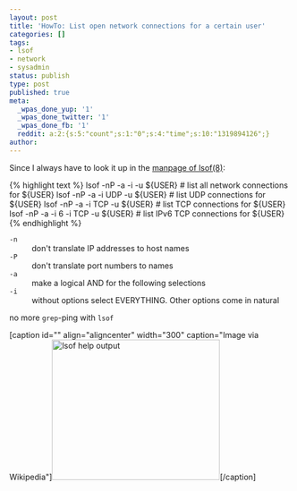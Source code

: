 ```yaml
---
layout: post
title: 'HowTo: List open network connections for a certain user'
categories: []
tags:
- lsof
- network
- sysadmin
status: publish
type: post
published: true
meta:
  _wpas_done_yup: '1'
  _wpas_done_twitter: '1'
  _wpas_done_fb: '1'
  reddit: a:2:{s:5:"count";s:1:"0";s:4:"time";s:10:"1319894126";}
author: 
---
```

<p>Since I always have to look it up in the <a title="LSOF(8) - manpages.debian.net" href="http://manpages.debian.net/cgi-bin/man.cgi?query=lsof">manpage of lsof(8)</a>:</p>
<p>{% highlight text %}
lsof -nP -a -i -u ${USER} # list all network connections for ${USER}
lsof -nP -a -i UDP -u ${USER} # list UDP connections for ${USER}
lsof -nP -a -i TCP -u ${USER} # list TCP connections for ${USER}
lsof -nP -a -i 6 -i TCP -u ${USER} # list IPv6 TCP connections for ${USER}
{% endhighlight %}</p>
<dl>
<dt><code>-n</code></dt>
<dd>don't translate IP addresses to host names</dd>
<dt><code>-P</code></dt>
<dd>don't translate port numbers to names</dd>
<dt><code>-a</code></dt>
<dd>make a logical AND for the following selections</dd>
<dt><code>-i</code></dt>
<dd>without options select EVERYTHING. Other options come in natural</dd>
</dl>
<p>no more <code>grep</code>-ping with <code>lsof</code></p>
<p>[caption id="" align="aligncenter" width="300" caption="Image via Wikipedia"]<a href="http://commons.wikipedia.org/wiki/File:Lsof.JPG"><img title="lsof help output" src="http://upload.wikimedia.org/wikipedia/commons/thumb/7/7e/Lsof.JPG/300px-Lsof.JPG" alt="lsof help output" width="300" height="251" /></a>[/caption]</p>
